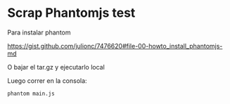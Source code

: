 # Scrap Phantomjs test

Para instalar phantom

https://gist.github.com/julionc/7476620#file-00-howto_install_phantomjs-md

O bajar el tar.gz y ejecutarlo local

Luego correr en la consola:

`phantom main.js`



